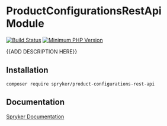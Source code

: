 # ProductConfigurationsRestApi Module
[![Build Status](https://travis-ci.org/spryker/product-configurations-rest-api.svg)](https://travis-ci.org/spryker/product-configurations-rest-api)
[![Minimum PHP Version](https://img.shields.io/badge/php-%3E%3D%207.2-8892BF.svg)](https://php.net/)

{{ADD DESCRIPTION HERE}}

## Installation

```
composer require spryker/product-configurations-rest-api
```

## Documentation

[Spryker Documentation](https://academy.spryker.com/developing_with_spryker/module_guide/modules.html)
